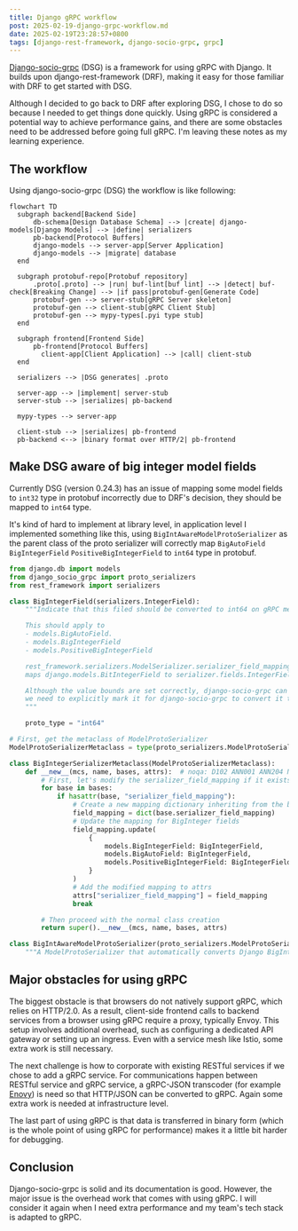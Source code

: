 ```yaml
---
title: Django gRPC workflow
post: 2025-02-19-django-grpc-workflow.md
date: 2025-02-19T23:28:57+0800
tags: [django-rest-framework, django-socio-grpc, grpc]
---
```

[Django-socio-grpc](https://github.com/socotecio/django-socio-grpc) (DSG) is a framework for using gRPC with Django. It builds upon django-rest-framework (DRF), making it easy for those familiar with DRF to get started with DSG.

Although I decided to go back to DRF after exploring DSG, I chose to do so because I needed to get things done quickly. Using gRPC is considered a potential way to achieve performance gains, and there are some obstacles need to be addressed before going full gRPC. I'm leaving these notes as my learning experience.

## The workflow 
Using django-socio-grpc (DSG) the workflow is like following:


```mermaid
flowchart TD
  subgraph backend[Backend Side]
	  db-schema[Design Database Schema] --> |create| django-models[Django Models] --> |define| serializers
	  pb-backend[Protocol Buffers]	  
	  django-models --> server-app[Server Application]
	  django-models --> |migrate| database
  end

  subgraph protobuf-repo[Protobuf repository]
	  .proto[.proto] --> |run| buf-lint[buf lint] --> |detect| buf-check[Breaking Change] --> |if pass|protobuf-gen[Generate Code]
	  protobuf-gen --> server-stub[gRPC Server skeleton]
	  protobuf-gen --> client-stub[gRPC Client Stub]
	  protobuf-gen --> mypy-types[.pyi type stub]
  end

  subgraph frontend[Frontend Side]
	  pb-frontend[Protocol Buffers]
		client-app[Client Application] --> |call| client-stub
  end

  serializers --> |DSG generates| .proto

  server-app --> |implement| server-stub
  server-stub --> |serializes| pb-backend

  mypy-types --> server-app

  client-stub --> |serializes| pb-frontend
  pb-backend <--> |binary format over HTTP/2| pb-frontend
```

## Make DSG aware of big integer model fields
Currently DSG (version 0.24.3) has an issue of mapping some model fields to `int32` type in protobuf incorrectly due to DRF's decision, they should be mapped to `int64` type.

It's kind of hard to implement at library level, in application level I implemented something like this, using `BigIntAwareModelProtoSerializer` as the parent class of the proto serializer will correctly map `BigAutoField` `BigIntegerField` `PositiveBigIntegerField` to `int64` type in protobuf.

```python
from django.db import models
from django_socio_grpc import proto_serializers
from rest_framework import serializers

class BigIntegerField(serializers.IntegerField):
    """Indicate that this filed should be converted to int64 on gRPC message.

    This should apply to
    - models.BigAutoField.
    - models.BigIntegerField
    - models.PositiveBigIntegerField

    rest_framework.serializers.ModelSerializer.serializer_field_mapping
    maps django.models.BitIntegerField to serializer.fields.IntegerField.

    Although the value bounds are set correctly, django-socio-grpc can only map it to int32,
    we need to explicitly mark it for django-socio-grpc to convert it to int64.
    """

    proto_type = "int64"

# First, get the metaclass of ModelProtoSerializer
ModelProtoSerializerMetaclass = type(proto_serializers.ModelProtoSerializer)

class BigIntegerSerializerMetaclass(ModelProtoSerializerMetaclass):
    def __new__(mcs, name, bases, attrs):  # noqa: D102 ANN001 ANN204 N804
        # First, let's modify the serializer_field_mapping if it exists
        for base in bases:
            if hasattr(base, "serializer_field_mapping"):
                # Create a new mapping dictionary inheriting from the base
                field_mapping = dict(base.serializer_field_mapping)
                # Update the mapping for BigInteger fields
                field_mapping.update(
                    {
                        models.BigIntegerField: BigIntegerField,
                        models.BigAutoField: BigIntegerField,
                        models.PositiveBigIntegerField: BigIntegerField,
                    }
                )
                # Add the modified mapping to attrs
                attrs["serializer_field_mapping"] = field_mapping
                break

        # Then proceed with the normal class creation
        return super().__new__(mcs, name, bases, attrs)

class BigIntAwareModelProtoSerializer(proto_serializers.ModelProtoSerializer, metaclass=BigIntegerSerializerMetaclass):
    """A ModelProtoSerializer that automatically converts Django BigInteger fields to gRPC int64 fields by modifying the field mapping."""
```

## Major obstacles for using gRPC

The biggest obstacle is that browsers do not natively support gRPC, which relies on HTTP/2.0. As a result, client-side frontend calls to backend services from a browser using gRPC require a proxy, typically Envoy. This setup involves additional overhead, such as configuring a dedicated API gateway or setting up an ingress. Even with a service mesh like Istio, some extra work is still necessary.

The next challenge is how to corporate with existing RESTful services if we chose to add a gRPC service. For communications happen between RESTful service and gRPC service, a gRPC-JSON transcoder (for example [Enovy](https://www.envoyproxy.io/docs/envoy/latest/configuration/http/http_filters/grpc_json_transcoder_filter)) is need so that HTTP/JSON can be converted to gRPC. Again some extra work is needed at infrastructure level.

The last part of using gRPC is that data is transferred in binary form (which is the whole point of using gRPC for performance) makes it a little bit harder for debugging.

## Conclusion
Django-socio-grpc is solid and its documentation is good. However, the major issue is the overhead work that comes with using gRPC. I will consider it again when I need extra performance and my team's tech stack is adapted to gRPC.